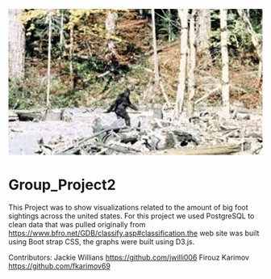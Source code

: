 ![Bigfoot](assets/images/2.jpg)
# Group_Project2
This Project was to show visualizations related to the amount of big foot sightings across the united states. For this project we used PostgreSQL to clean data that was pulled originally from https://www.bfro.net/GDB/classify.asp#classification.the web site was built using Boot strap CSS, the graphs were built using  D3.js.

Contributors:
Jackie Willians https://github.com/jwilli006
Firouz Karimov  https://github.com/fkarimov69
